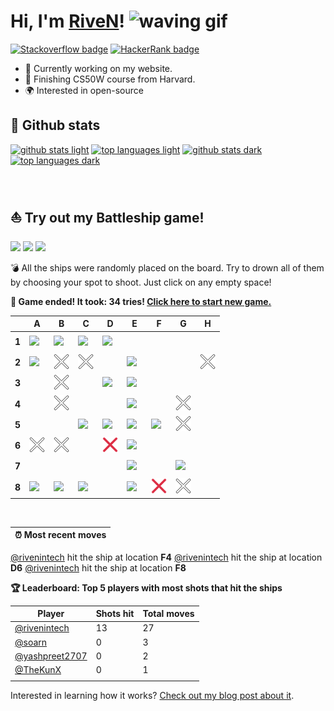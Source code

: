 # Hi, I'm [RiveN](https://github.com/rivenintech)! <img alt="waving gif" src="assets/waving.gif" width="25">

[![Stackoverflow badge](https://img.shields.io/badge/-Stackoverflow-f48225?style=flat-square&labelColor=f48225&logo=stackoverflow&logoColor=white)](https://stackoverflow.com/users/14048071)
[![HackerRank badge](https://img.shields.io/badge/-HackerRank-21b857?style=flat-square&labelColor=21b857&logo=hackerrank&logoColor=white)](https://www.hackerrank.com/rivenintech)

- 🔭 Currently working on my website.
- 📅 Finishing CS50W course from Harvard.
- 🌍 Interested in open-source

## 🚀 Github stats
[<img width="50.25%" alt="github stats light" src="https://github-readme-stats.vercel.app/api?username=rivenintech&theme=default&show_icons=true&hide_title=true&hide_border=true&hide=issues&count_private=true&include_all_commits=true&icon_color=12D31D&title_color=00FF00" />](https://github.com/rivenintech#gh-light-mode-only)
[<img width="43.75%" alt="top languages light" src="https://github-readme-stats.vercel.app/api/top-langs/?username=rivenintech&theme=default&count_private=true&hide_border=true&title_color=454d57&layout=compact" />](https://github.com/rivenintech#gh-light-mode-only)
[<img width="50.25%" alt="github stats dark" src="https://github-readme-stats.vercel.app/api?username=rivenintech&theme=github_dark&show_icons=true&hide_title=true&hide_border=true&hide=issues&count_private=true&include_all_commits=true&icon_color=12D31D&title_color=00FF00" />](https://github.com/rivenintech#gh-dark-mode-only)
[<img width="43.75%" alt="top languages dark" src="https://github-readme-stats.vercel.app/api/top-langs/?username=rivenintech&theme=github_dark&count_private=true&hide_border=true&title_color=c1cbd3&layout=compact" />](https://github.com/rivenintech#gh-dark-mode-only)

<br>

## ⛵ Try out my Battleship game!
![](https://img.shields.io/badge/Total%20moves-33-blue)
![](https://img.shields.io/badge/Total%20games-1-brightgreen)
![](https://img.shields.io/badge/Total%20players-4-orange)

💣 All the ships were randomly placed on the board. Try to drown all of them by choosing your spot to shoot. Just click on any empty space!

**:tada: Game ended! It took: 34 tries! [Click here to start new game.](https://github.com/RiveN000/RiveN000/issues/new?title=battleship%7Cnew&body=Just+push+%27Submit+new+issue%27+without+editing+the+title.+The+README+will+be+updated+after+approximately+30+seconds.)**

|       | A  | B  | C  | D  | E  | F  | G  | H  |
|-------|----|----|----|----|----|----|----|----|
| **1** |![](https://raw.githubusercontent.com/rivenintech/rivenintech/main/assets/hit_mark.png)|![](https://raw.githubusercontent.com/rivenintech/rivenintech/main/assets/hit_mark.png)|![](https://raw.githubusercontent.com/rivenintech/rivenintech/main/assets/miss_mark.png)|![](https://raw.githubusercontent.com/rivenintech/rivenintech/main/assets/miss_mark.png)|![](https://raw.githubusercontent.com/RiveN000/RiveN000/main/assets/blank.png)|![](https://raw.githubusercontent.com/RiveN000/RiveN000/main/assets/blank.png)|![](https://raw.githubusercontent.com/RiveN000/RiveN000/main/assets/blank.png)|![](https://raw.githubusercontent.com/RiveN000/RiveN000/main/assets/blank.png)|
| **2** |![](https://raw.githubusercontent.com/rivenintech/rivenintech/main/assets/miss_mark.png)|![](https://raw.githubusercontent.com/RiveN000/RiveN000/main/assets/miss_mark.png)|![](https://raw.githubusercontent.com/RiveN000/RiveN000/main/assets/miss_mark.png)|![](https://raw.githubusercontent.com/RiveN000/RiveN000/main/assets/blank.png)|![](https://raw.githubusercontent.com/rivenintech/rivenintech/main/assets/hit_mark.png)|![](https://raw.githubusercontent.com/RiveN000/RiveN000/main/assets/blank.png)|![](https://raw.githubusercontent.com/RiveN000/RiveN000/main/assets/blank.png)|![](https://raw.githubusercontent.com/RiveN000/RiveN000/main/assets/miss_mark.png)|
| **3** |![](https://raw.githubusercontent.com/RiveN000/RiveN000/main/assets/blank.png)|![](https://raw.githubusercontent.com/RiveN000/RiveN000/main/assets/miss_mark.png)|![](https://raw.githubusercontent.com/RiveN000/RiveN000/main/assets/blank.png)|![](https://raw.githubusercontent.com/rivenintech/rivenintech/main/assets/miss_mark.png)|![](https://raw.githubusercontent.com/rivenintech/rivenintech/main/assets/hit_mark.png)|![](https://raw.githubusercontent.com/RiveN000/RiveN000/main/assets/blank.png)|![](https://raw.githubusercontent.com/RiveN000/RiveN000/main/assets/blank.png)|![](https://raw.githubusercontent.com/RiveN000/RiveN000/main/assets/blank.png)|
| **4** |![](https://raw.githubusercontent.com/RiveN000/RiveN000/main/assets/blank.png)|![](https://raw.githubusercontent.com/RiveN000/RiveN000/main/assets/miss_mark.png)|![](https://raw.githubusercontent.com/RiveN000/RiveN000/main/assets/blank.png)|![](https://raw.githubusercontent.com/RiveN000/RiveN000/main/assets/blank.png)|![](https://raw.githubusercontent.com/rivenintech/rivenintech/main/assets/hit_mark.png)|![](https://raw.githubusercontent.com/RiveN000/RiveN000/main/assets/blank.png)|![](https://raw.githubusercontent.com/RiveN000/RiveN000/main/assets/miss_mark.png)|![](https://raw.githubusercontent.com/RiveN000/RiveN000/main/assets/blank.png)|
| **5** |![](https://raw.githubusercontent.com/RiveN000/RiveN000/main/assets/blank.png)|![](https://raw.githubusercontent.com/RiveN000/RiveN000/main/assets/blank.png)|![](https://raw.githubusercontent.com/rivenintech/rivenintech/main/assets/miss_mark.png)|![](https://raw.githubusercontent.com/rivenintech/rivenintech/main/assets/hit_mark.png)|![](https://raw.githubusercontent.com/rivenintech/rivenintech/main/assets/hit_mark.png)|![](https://raw.githubusercontent.com/rivenintech/rivenintech/main/assets/hit_mark.png)|![](https://raw.githubusercontent.com/RiveN000/RiveN000/main/assets/miss_mark.png)|![](https://raw.githubusercontent.com/RiveN000/RiveN000/main/assets/blank.png)|
| **6** |![](https://raw.githubusercontent.com/RiveN000/RiveN000/main/assets/miss_mark.png)|![](https://raw.githubusercontent.com/RiveN000/RiveN000/main/assets/miss_mark.png)|![](https://raw.githubusercontent.com/RiveN000/RiveN000/main/assets/blank.png)|![](https://raw.githubusercontent.com/RiveN000/RiveN000/main/assets/hit_mark.png)|![](https://raw.githubusercontent.com/rivenintech/rivenintech/main/assets/hit_mark.png)|![](https://raw.githubusercontent.com/RiveN000/RiveN000/main/assets/blank.png)|![](https://raw.githubusercontent.com/RiveN000/RiveN000/main/assets/blank.png)|![](https://raw.githubusercontent.com/RiveN000/RiveN000/main/assets/blank.png)|
| **7** |![](https://raw.githubusercontent.com/RiveN000/RiveN000/main/assets/blank.png)|![](https://raw.githubusercontent.com/RiveN000/RiveN000/main/assets/blank.png)|![](https://raw.githubusercontent.com/RiveN000/RiveN000/main/assets/blank.png)|![](https://raw.githubusercontent.com/RiveN000/RiveN000/main/assets/blank.png)|![](https://raw.githubusercontent.com/rivenintech/rivenintech/main/assets/hit_mark.png)|![](https://raw.githubusercontent.com/RiveN000/RiveN000/main/assets/blank.png)|![](https://raw.githubusercontent.com/rivenintech/rivenintech/main/assets/miss_mark.png)|![](https://raw.githubusercontent.com/RiveN000/RiveN000/main/assets/blank.png)|
| **8** |![](https://raw.githubusercontent.com/rivenintech/rivenintech/main/assets/miss_mark.png)|![](https://raw.githubusercontent.com/rivenintech/rivenintech/main/assets/miss_mark.png)|![](https://raw.githubusercontent.com/rivenintech/rivenintech/main/assets/miss_mark.png)|![](https://raw.githubusercontent.com/RiveN000/RiveN000/main/assets/blank.png)|![](https://raw.githubusercontent.com/rivenintech/rivenintech/main/assets/miss_mark.png)|![](https://raw.githubusercontent.com/RiveN000/RiveN000/main/assets/hit_mark.png)|![](https://raw.githubusercontent.com/RiveN000/RiveN000/main/assets/miss_mark.png)|![](https://raw.githubusercontent.com/RiveN000/RiveN000/main/assets/blank.png)|

<br>

|⏰ Most recent moves|
|--------------------|
[@rivenintech](https://github.com/rivenintech) hit the ship at location **F4**
[@rivenintech](https://github.com/rivenintech) hit the ship at location **D6**
[@rivenintech](https://github.com/rivenintech) hit the ship at location **F8**

**🏆 Leaderboard: Top 5 players with most shots that hit the ships**

|Player|Shots hit|Total moves|
|---|---|---|
|[@rivenintech](https://github.com/rivenintech)|13|27|
|[@soarn](https://github.com/soarn)|0|3|
|[@yashpreet2707](https://github.com/yashpreet2707)|0|2|
|[@TheKunX](https://github.com/TheKunX)|0|1|
|   |   |   |

Interested in learning how it works? [Check out my blog post about it](https://rivenintech.com/projects/battleship-game-in-readme/).